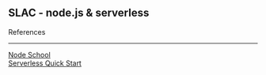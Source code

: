 ## SLAC - node.js & serverless

References 
___
  [Node School](https://nodeschool.io/)  
  [Serverless Quick Start](https://github.com/serverless/serverless#quick-start)  
